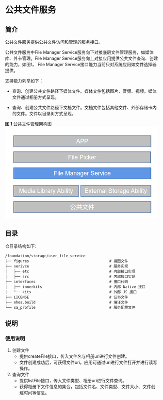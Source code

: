 # 公共文件服务<a name="ZH-CN_TOPIC_0000001147574647"></a>

## 简介<a name="section1158716411637"></a>

公共文件服务提供公共文件访问和管理的服务接口。

公共文件服务中File Manager Service服务向下对接底层文件管理服务，如媒体库、外卡管理。File Manager Service服务向上对接应用提供公共文件查询、创建的能力，如图1。 File Manager Service接口能力当前只对系统应用如文件选择器提供。

支持能力列举如下：
- 查询、创建公共文件路径下媒体文件。媒体文件包括图片、音频、视频。媒体文件通过相册方式呈现。

- 查询、创建公共文件路径下文档文件。文档文件包括其他文件、外部存储卡内的文件。文件以目录树方式呈现。

**图 1**  公共文件管理架构图<a name="fig174088216114"></a>
![](figures/user_file_manager.png "公共文件管理架构图")

## 目录<a name="section161941989596"></a>

仓目录结构如下:
```
/foundation/storage/user_file_service
├── figures                                     # 插图文件
├── serivce                                     # 服务实现
│   ├── etc                                     # 内部接口实现
│   ├── src                                     # 内部接口实现
├── interfaces                                  # 接口代码
│   ├── innerkits                               # 内部 Native 接口
│   └── kits                                    # 外部 JS 接口
├── LICENSE                                     # 证书文件
├── ohos.build                                  # 编译文件
└── sa_profile                                  # 服务配置文件
```
## 说明<a name="guide"></a>
### 使用说明<a name="usage-guidelines"></a>
1. 创建文件
   - 提供createFile接口，传入文件名与相册uri进行文件创建。
   - 文件创建成功后，可获得文件uri。应用可通过uri进行文件打开并进行读写操作。
2. 查询文件
   - 提供listFile接口，传入文件类型、相册uri进行文件查询。
   - 获得相册下文件信息的集合，包括文件名、文件类型、文件大小、文件创建时间等信息。